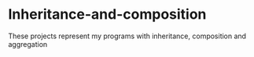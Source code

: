 # Inheritance-and-composition
These projects represent my programs with inheritance, composition and aggregation
